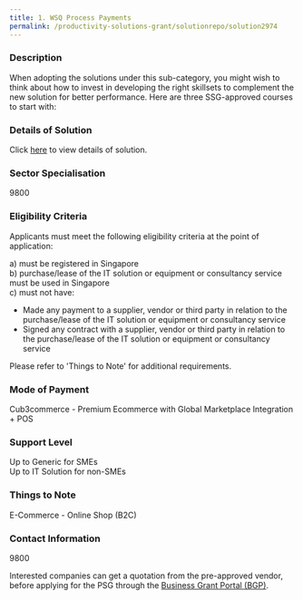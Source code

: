 ```yaml
---
title: 1. WSQ Process Payments
permalink: /productivity-solutions-grant/solutionrepo/solution2974
---
```


### Description

When adopting the solutions under this sub-category, you might wish to think about how to invest in developing the right skillsets to complement the new solution for better performance. Here are three SSG-approved courses to start with:

### Details of Solution

Click <a href='DUCB3 PTE LTD' target='_blank' rel='noopener'>here</a> to view details of solution.

### Sector Specialisation

 9800 

### Eligibility Criteria

Applicants must meet the following eligibility criteria at the point of application:

a) must be registered in Singapore <br>
b) purchase/lease of the IT solution or equipment or consultancy service must be used in Singapore <br>
c) must not have:
- Made any payment to a supplier, vendor or third party in relation to the purchase/lease of the IT solution or equipment or consultancy service
- Signed any contract with a supplier, vendor or third party in relation to the purchase/lease of the IT solution or equipment or consultancy service

Please refer to 'Things to Note' for additional requirements.

### Mode of Payment
Cub3commerce - Premium Ecommerce with Global Marketplace Integration + POS

### Support Level
Up to Generic for SMEs <br>
Up to IT Solution for non-SMEs

### Things to Note
E-Commerce - Online Shop (B2C)

### Contact Information
9800

Interested companies can get a quotation from the pre-approved vendor, before applying for the PSG through the <a target='_blank' rel='noopener' href='https://www.businessgrants.gov.sg/'>Business Grant Portal (BGP)</a>.
